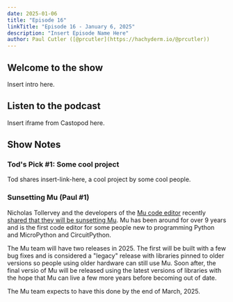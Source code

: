 ```yaml
---
date: 2025-01-06
title: "Episode 16"
linkTitle: "Episode 16 - January 6, 2025"
description: "Insert Episode Name Here"
author: Paul Cutler ([@prcutler](https://hachyderm.io/@prcutler))
---
```


## Welcome to the show

Insert intro here.

## Listen to the podcast

Insert iframe from Castopod here.

## Show Notes

### Tod's Pick #1: Some cool project
Tod shares insert-link-here, a cool project by some cool people.

### Sunsetting Mu (Paul #1)

Nicholas Tollervey and the developers of the [Mu code editor](https://codewith.mu) recently [shared that they will be sunsetting Mu](https://madewith.mu/mu/users/2024/12/10/retirement-plans.html). Mu has been around for over 9 years and is the first code editor for some people new to programming Python and MicroPython and CircuitPython.

The Mu team will have two releases in 2025. The first will be built with a few bug fixes and is considered a "legacy" release with libraries pinned to older versions so people using older hardware can still use Mu.  Soon after, the final versio of Mu will be released using the latest versions of libraries with the hope that Mu can live a few more years before becoming out of date.

The Mu team expects to have this done by the end of March, 2025.

